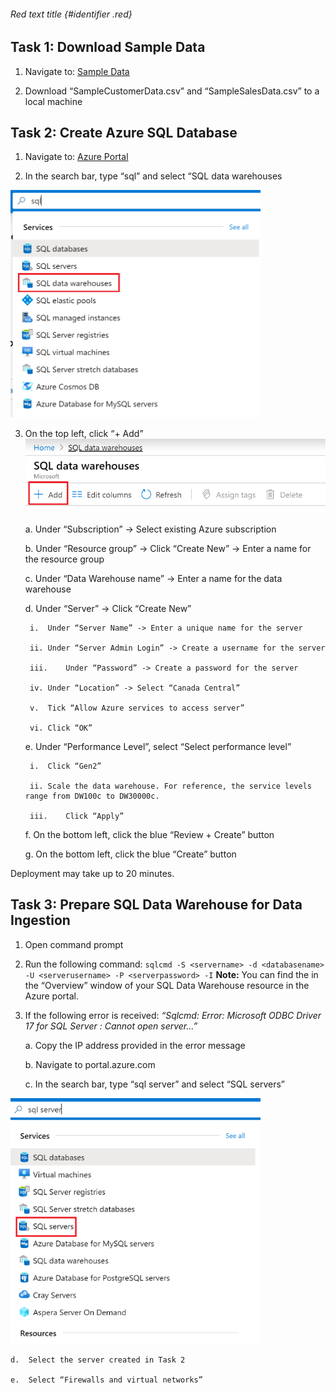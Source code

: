 <style>
.red {color: red}
</style>

###### Red text title {#identifier .red}

##  Task 1: Download Sample Data

1. Navigate to: [Sample Data](https://github.com/matthewrodin/AzureAnalysisServices-SlidingWindowPartitioning/tree/master/Sample%20Data)

2. Download “SampleCustomerData.csv” and “SampleSalesData.csv” to a local machine


##  Task 2: Create Azure SQL Database

1. Navigate to: [Azure Portal](https://portal.azure.com/)

2. In the search bar, type “sql” and select “SQL data warehouses
<img src="./Pictures/aas1.png" width="400">

3. On the top left, click “+ Add”
![](./Pictures/aas2.png#thumbnail)

	a.	Under “Subscription” -> Select existing Azure subscription

	b.	Under “Resource group” -> Click “Create New” -> Enter a name for the resource group

	c.	Under “Data Warehouse name” -> Enter a name for the data warehouse

	d.	Under “Server” -> Click “Create New” 

		i.	Under “Server Name” -> Enter a unique name for the server

		ii.	Under “Server Admin Login” -> Create a username for the server

		iii.	Under “Password” -> Create a password for the server

		iv.	Under “Location” -> Select “Canada Central”

		v.	Tick “Allow Azure services to access server”

		vi.	Click “OK”

	e.	Under “Performance Level”, select “Select performance level”

		i.	Click “Gen2”

		ii.	Scale the data warehouse. For reference, the service levels range from DW100c to DW30000c. 

		iii.	Click “Apply”

	f.	On the bottom left, click the blue “Review + Create” button

	g.	On the bottom left, click the blue “Create” button


Deployment may take up to 20 minutes.

##  Task 3: Prepare SQL Data Warehouse for Data Ingestion
1. Open command prompt
2. Run the following command:
`sqlcmd -S <servername> -d <databasename> -U <serverusername> -P <serverpassword> -I`
**Note:** You can find the <servername> in the “Overview” window of your SQL Data Warehouse resource in the Azure portal.
3. If the following error is received: *“Sqlcmd: Error: Microsoft ODBC Driver 17 for SQL Server : Cannot open server…”*

	a.	Copy the IP address provided in the error message

	b.	Navigate to portal.azure.com

	c.	In the search bar, type “sql server” and select “SQL servers”
<img src="./Pictures/aas3.png" width="400">

	d.	Select the server created in Task 2

	e.	Select “Firewalls and virtual networks”





